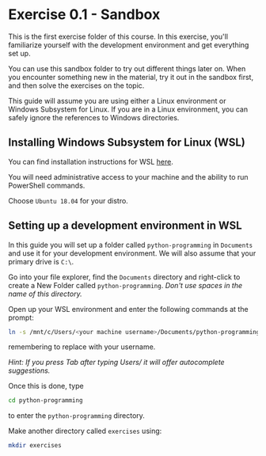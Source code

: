 # Exercise 0.1 - Sandbox

This is the first exercise folder of this course. In this exercise, you'll familiarize yourself with the development environment and get everything set up.

You can use this sandbox folder to try out different things later on. When you encounter something new in the material, try it out in the sandbox first, and then solve the exercises on the topic.

This guide will assume you are using either a Linux environment or Windows Subsystem for Linux. If you are in a Linux environment, you can safely ignore the references to Windows directories.

## Installing Windows Subsystem for Linux (WSL)

You can find installation instructions for WSL [here](https://docs.microsoft.com/en-us/windows/wsl/install-win10).

You will need administrative access to your machine and the ability to run PowerShell commands.

Choose `Ubuntu 18.04` for your distro.

## Setting up a development environment in WSL

In this guide you will set up a folder called `python-programming` in `Documents` and use it for your development environment. We will also assume that your primary drive is `C:\`.

Go into your file explorer, find the `Documents` directory and right-click to create a New Folder called `python-programming`. *Don't use spaces in the name of this directory.*

Open up your WSL environment and enter the following commands at the prompt:

```bash
ln -s /mnt/c/Users/<your machine username>/Documents/python-programming python-programming
```

remembering to replace <your machine usename> with your username.

*Hint: If you press Tab after typing Users/ it will offer autocomplete suggestions.*

Once this is done, type

```bash
cd python-programming
```

to enter the `python-programming` directory.

Make another directory called `exercises` using:

```bash
mkdir exercises
```
